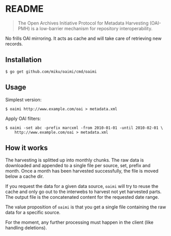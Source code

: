 README
======

> The Open Archives Initiative Protocol for Metadata Harvesting (OAI-PMH) is a low-barrier mechanism for repository interoperability.

No frills OAI mirroring. It acts as cache and will take care of retrieving new
records.

Installation
------------

    $ go get github.com/miku/oaimi/cmd/oaimi

Usage
-----

Simplest version:

    $ oaimi http://www.example.com/oai > metadata.xml

Apply OAI filters:

    $ oaimi -set abc -prefix marcxml -from 2010-01-01 -until 2010-02-01 \
        http://www.example.com/oai > metadata.xml

How it works
------------

The harvesting is splitted up into monthly chunks. The raw data is downloaded
and appended to a single file per source, set, prefix and month. Once a
month has been harvested successfully, the file is moved below a cache dir.

If you request the data for a given data source, `oaimi` will try to reuse the
cache and only go out to the interwebs to harvest not yet harvested parts. The
output file is the concatenated content for the requested date range.

The value proposition of `oaimi` is that you get a single file containing the
raw data for a specific source.

For the moment, any further processing must happen in the client (like
handling deletions).
